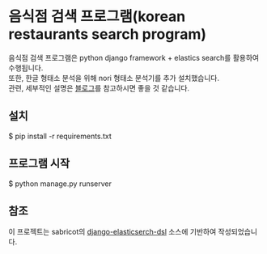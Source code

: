 # 음식점 검색 프로그램(korean restaurants search program)
음식점 검색 프로그램은 python django framework + elastics search를 활용하여 수행됩니다.   
또한, 한글 형태소 분석을 위해 nori 형태소 분석기를 추가 설치했습니다.   
관련, 세부적인 설명은 [블로그](https://blog.naver.com/kyy0810/221494376698)를 참고하시면 좋을 것 같습니다.



## 설치

$ pip install -r requirements.txt


## 프로그램 시작

$ python manage.py runserver


## 참조
이 프로젝트는 sabricot의 [django-elasticserch-dsl](https://github.com/sabricot/django-elasticsearch-dsl) 소스에 기반하여 작성되었습니다.

